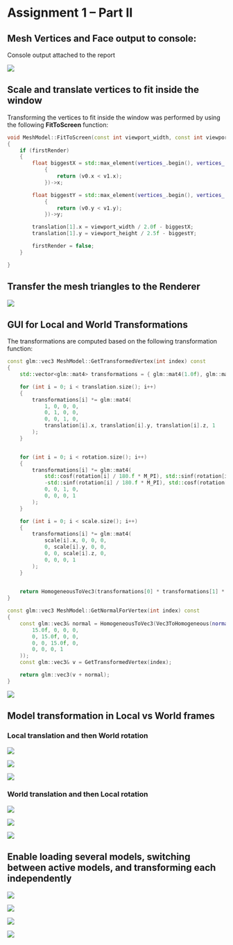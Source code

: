 ﻿# Assignment 1 – Part II

## Mesh Vertices and Face output to console:

Console output attached to the report

![](https://i.ibb.co/JQNvdct/IMG1.png)


## Scale and translate vertices to fit inside the window

Transforming the vertices to fit inside the window was performed by using the
following **FitToScreen** function:

```cpp
void MeshModel::FitToScreen(const int viewport_width, const int viewport_height)
{
	if (firstRender)
	{
		float biggestX = std::max_element(vertices_.begin(), vertices_.end(), [](const glm::vec3& v0, const glm::vec3& v1)
			{
				return (v0.x < v1.x);
			})->x;

		float biggestY = std::max_element(vertices_.begin(), vertices_.end(), [](const glm::vec3& v0, const glm::vec3& v1)
			{
				return (v0.y < v1.y);
			})->y;

		translation[1].x = viewport_width / 2.0f - biggestX;
		translation[1].y = viewport_height / 2.5f - biggestY;

		firstRender = false;
	}

}
```


## Transfer the mesh triangles to the Renderer

![](https://i.ibb.co/yfCKrXX/IMG2.png)


## GUI for Local and World Transformations

The transformations are computed based on the following transformation function:

```cpp
const glm::vec3 MeshModel::GetTransformedVertex(int index) const
{
	std::vector<glm::mat4> transformations = { glm::mat4(1.0f), glm::mat4(1.0f) };

	for (int i = 0; i < translation.size(); i++)
	{
		transformations[i] *= glm::mat4(
			1, 0, 0, 0,
			0, 1, 0, 0,
			0, 0, 1, 0,
			translation[i].x, translation[i].y, translation[i].z, 1
		);
	}


	for (int i = 0; i < rotation.size(); i++)
	{
		transformations[i] *= glm::mat4(
			std::cosf(rotation[i] / 180.f * M_PI), std::sinf(rotation[i] / 180.f * M_PI), 0, 0,
			-std::sinf(rotation[i] / 180.f * M_PI), std::cosf(rotation[i] / 180.f * M_PI), 0, 0,
			0, 0, 1, 0,
			0, 0, 0, 1
		);
	}

	for (int i = 0; i < scale.size(); i++)
	{
		transformations[i] *= glm::mat4(
			scale[i].x, 0, 0, 0,
			0, scale[i].y, 0, 0,
			0, 0, scale[i].z, 0,
			0, 0, 0, 1
		);
	}

	
	return HomogeneousToVec3(transformations[0] * transformations[1] * Vec3ToHomogeneous(vertices_[index]));
}

const glm::vec3 MeshModel::GetNormalForVertex(int index) const
{
	const glm::vec3& normal = HomogeneousToVec3(Vec3ToHomogeneous(normals_[index]) * glm::mat4(
		15.0f, 0, 0, 0,
		0, 15.0f, 0, 0,
		0, 0, 15.0f, 0,
		0, 0, 0, 1
	));
	const glm::vec3& v = GetTransformedVertex(index);

	return glm::vec3(v + normal);
}
```

![](https://i.ibb.co/tP7mkC2/IMG3.png)


## Model transformation in Local vs World frames

### Local translation and then World rotation

![](https://i.ibb.co/G2wp4T9/IMG4.png)

![](https://i.ibb.co/0MDXjwg/IMG5.png)

![](https://i.ibb.co/hCdmN4j/IMG6.png)

### World translation and then Local rotation

![](https://i.ibb.co/G2wp4T9/IMG4.png)

![](https://i.ibb.co/C8L31jy/IMG10.png)

![](https://i.ibb.co/SNxvB1Z/IMG11.png)


## Enable loading several models, switching between active models, and transforming each independently

![](https://i.ibb.co/cJqXcJw/IMG12.png)

![](https://i.ibb.co/D1BRsCX/IMG13.png)

![](https://i.ibb.co/7Vv2Bhb/IMG14.png)

![](https://i.ibb.co/ZmwfJ42/IMG15.png)
